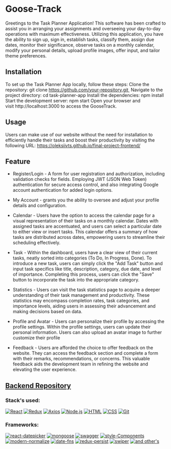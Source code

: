 # Goose-Track

Greetings to the Task Planner Application! This software has been crafted to
assist you in arranging your assignments and overseeing your day-to-day
operations with maximum effectiveness. Utilizing this application, you have the
ability to sign up, sign in, establish tasks, classify them, assign due dates,
monitor their significance, observe tasks on a monthly calendar, modify your
personal details, upload profile images, offer input, and tailor theme
preferences.

## Installation

To set up the Task Planner App locally, follow these steps: Clone the
repository: git clone https://github.com/your-repository.git  Navigate to the
project directory: cd task-planner-app Install the dependencies: npm install
Start the development server: npm start Open your browser and
visit http://localhost:3000 to access the GooseTrack.

## Usage

Users can make use of our website without the need for installation to
efficiently handle their tasks and boost their productivity by visiting the
following URL: https://oleksiivts.github.io/final-project-frontend/

## Feature

- Register/Login - A form for user registration and authorization, including
  validation checks for fields. Employing JWT (JSON Web Token) authentication
  for secure access control, and also integrating Google account authentication
  for added login options.

- My Account - grants you the ability to oversee and adjust your profile details
  and configuration.

- Calendar - Users have the option to access the calendar page for a visual
  representation of their tasks on a monthly calendar. Dates with assigned tasks
  are accentuated, and users can select a particular date to either view or
  insert tasks. This calendar offers a summary of how tasks are distributed
  across dates, empowering users to streamline their scheduling effectively.

- Task - Within the dashboard, users have a clear view of their current tasks,
  neatly sorted into categories (To Do, In Progress, Done). To introduce a new
  task, users can simply click the "Add Task" button and input task specifics
  like title, description, category, due date, and level of importance.
  Completing this process, users can click the "Save" button to incorporate the
  task into the appropriate category.
- Statistics - Users can visit the task statistics page to acquire a deeper
  understanding of their task management and productivity. These statistics may
  encompass completion rates, task categories, and importance levels, aiding
  users in assessing their advancement and making decisions based on data.

- Profile and Avatar - Users can personalize their profile by accessing the
  profile settings. Within the profile settings, users can update their personal
  information. Users can also upload an avatar image to further customize their
  profile

- Feedback - Users are afforded the choice to offer feedback on the website.
  They can access the feedback section and complete a form with their remarks,
  recommendations, or concerns. This valuable feedback aids the development team
  in refining the website and elevating the user experience.

## <a href="https://github.com/OleksiiVTS/final-project-backend">Backend Repository</a>

### Stack's used:

[![React](https://img.shields.io/static/v1?label=&message=React&color=2ea44f)](https://)
[![Redux](https://img.shields.io/static/v1?label=&message=Redux&color=2ea44f)](https://)
[![Axios](https://img.shields.io/static/v1?label=&message=Axios&color=2ea44f)](https://)
[![Node.js](https://img.shields.io/static/v1?label=&message=Node.js&color=2ea44f)](https://)
[![HTML](https://img.shields.io/static/v1?label=&message=HTML&color=2ea44f)](https://)
[![CSS](https://img.shields.io/static/v1?label=&message=HTML&color=2ea44f)](https://)
[![Git](https://img.shields.io/static/v1?label=&message=Git&color=2ea44f)](https://)

### Frameworks:

[![react-datepicker](https://img.shields.io/static/v1?label=&message=Jest&color=orange)](https://)
[![mongoose](https://img.shields.io/static/v1?label=&message=mongoose&color=orange)](https://)
[![swagger](https://img.shields.io/static/v1?label=&message=swagger&color=orange)](https://)
[![style-Components](https://img.shields.io/static/v1?label=&message=style-Components&color=orange)](https://)
[![modern-normalize](https://img.shields.io/static/v1?label=&message=modern-normolize&color=orange)](https://)
[![date-fns](https://img.shields.io/static/v1?label=&message=moment&color=orange)](https://)
[![redux-persist](https://img.shields.io/static/v1?label=&message=redux-persist&color=orange)](https://)
[![swiper](https://img.shields.io/static/v1?label=&message=redux-persist&color=orange)](https://)
[![and other's](https://img.shields.io/static/v1?label=&message=and+other's&color=orange)](https://)
